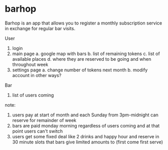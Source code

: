 # barhop
Barhop is an app that allows you to register a monthly subscription service in exchange for regular bar visits.

User
1. login
2. main page
        a. google map with bars
        b. list of remaining tokens
        c. list of available places
        d. where they are reserved to be going and when throughout week
3. settings page
        a. change number of tokens next month
        b. modify account in other ways?

Bar
1. list of users coming

note:
1. users pay at start of month and each Sunday from 3pm-midnight can reserve for remainder of week
2. bars are paid monday morning regardless of users coming and at that point users can't switch
3. users get some fixed deal like 2 drinks and happy hour and reserve in 30 minute slots that bars give limited amounts to (first come first serve)